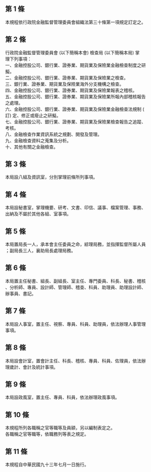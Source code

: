 第 1 條
-------
本規程依行政院金融監督管理委員會組織法第三十條第一項規定訂定之。

第 2 條
-------
行政院金融監督管理委員會 (以下簡稱本會) 檢查局 (以下簡稱本局) 掌  
理下列事項：  
一、金融控股公司、銀行業、證券業、期貨業及保險業金融檢查制度之研  
    擬。  
二、金融控股公司、銀行業、證券業、期貨業及保險業之檢查。  
三、銀行業、證券業、期貨業及保險業海外分支機構之檢查。  
四、金融控股公司、銀行業、證券業、期貨業及保險業報表之稽核。  
五、金融控股公司、銀行業、證券業、期貨業及保險業所報內部稽核報告  
    之處理。  
六、金融控股公司、銀行業、證券業、期貨業及保險業金融檢查法規制 (  
    訂) 定、修正或廢止之研擬。  
七、金融控股公司、銀行業、證券業、期貨業及保險業檢查報告之追蹤、  
    考核。  
八、金融檢查作業資訊系統之規劃、開發及管理。  
九、金融檢查資料之蒐集及分析。  
十、其他有關之金融檢查。

第 3 條
-------
本局設八組及資訊室，分別掌理前條所列事項。

第 4 條
-------
本局設秘書室，掌理機要、研考、文書、印信、議事、檔案管理、事務、  
出納及不屬於其他各組、室事項。

第 5 條
-------
本局置局長一人，承本會主任委員之命，綜理局務，並指揮監督所屬人員  
；副局長三人，襄助局長處理局務。

第 6 條
-------
本局置主任秘書、組長、副組長、室主任、專門委員、科長、秘書、稽核  
、分析師、專員、設計師、管理師、稽查、科員、助理員、助理設計師、  
辦事員、書記。

第 7 條
-------
本局設人事室，置主任、視察、專員、科員、助理員，依法辦理人事管理  
事項。

第 8 條
-------
本局設會計室，置會計主任、科長、稽核、專員、科員、佐理員，依法辦  
理歲計、會計及統計事項。

第 9 條
-------
本局設政風室，置主任、專員、科員，依法辦理政風事項。

第 10 條
--------
本規程所列各職稱之官等職等及員額，另以編制表定之。  
各職稱之官等職等，依職務列等表之規定。

第 11 條
--------
本規程自中華民國九十三年七月一日施行。


